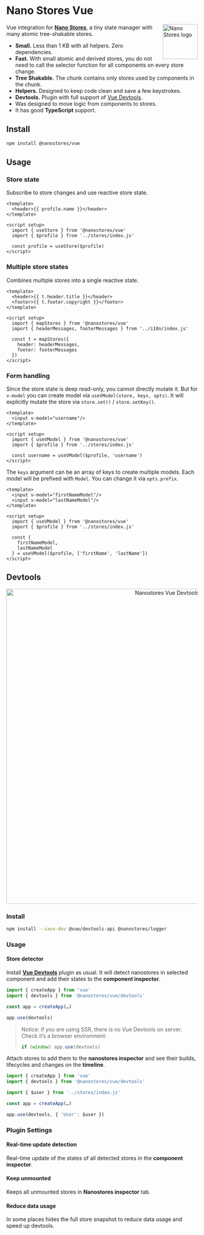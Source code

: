 # Nano Stores Vue

<img align="right" width="92" height="92" title="Nano Stores logo"
     src="https://nanostores.github.io/nanostores/logo.svg">

Vue integration for **[Nano Stores]**, a tiny state manager
with many atomic tree-shakable stores.

* **Small.** Less than 1 KB with all helpers. Zero dependencies.
* **Fast.** With small atomic and derived stores, you do not need to call
  the selector function for all components on every store change.
* **Tree Shakable.** The chunk contains only stores used by components
  in the chunk.
* **Helpers.** Designed to keep code clean and save a few keystrokes.
* **Devtools.** Plugin with full support of [Vue Devtools].
* Was designed to move logic from components to stores.
* It has good **TypeScript** support.


## Install

```sh
npm install @nanostores/vue
```


## Usage

### Store state

Subscribe to store changes and use reactive store state.

```vue
<template>
  <header>{{ profile.name }}</header>
</template>

<script setup>
  import { useStore } from '@nanostores/vue'
  import { $profile } from '../stores/index.js'

  const profile = useStore($profile)
</script>
```

### Multiple store states

Combines multiple stores into a single reactive state.

```vue
<template>
  <header>{{ t.header.title }}</header>
  <footer>{{ t.footer.copyright }}</footer>
</template>

<script setup>
  import { mapStores } from '@nanostores/vue'
  import { headerMessages, footerMessages } from '../i18n/index.js'

  const t = mapStores({
    header: headerMessages,
    footer: footerMessages
  })
</script>
```

### Form handling

Since the store state is deep read-only, you cannot directly mutate it.
But for `v-model` you can create model via `useVModel(store, keys, opts)`.
It will explicitly mutate the store via `store.set()` / `store.setKey()`.

```vue
<template>
  <input v-model="username"/>
</template>

<script setup>
  import { useVModel } from '@nanostores/vue'
  import { $profile } from '../stores/index.js'

  const username = useVModel($profile, 'username')
</script>
```

The `keys` argument can be an array of keys to create multiple models.
Each model will be prefixed with `Model`. You can change it via `opts.prefix`.

```vue
<template>
  <input v-model="firstNameModel"/>
  <input v-model="lastNameModel"/>
</template>

<script setup>
  import { useVModel } from '@nanostores/vue'
  import { $profile } from '../stores/index.js'

  const {
    firstNameModel,
    lastNameModel
  } = useVModel($profile, ['firstName', 'lastName'])
</script>
```


## Devtools

<p align="center">
  <img src="img/screenshot.jpg" alt="Nanostores Vue Devtools" width="830">
</p>


### Install

```sh
npm install --save-dev @vue/devtools-api @nanostores/logger
```


### Usage

#### Store detector

Install **[Vue Devtools]** plugin as usual. It will detect nanostores
in selected component and add their states to the **component inspector**.

```js
import { createApp } from 'vue'
import { devtools } from '@nanostores/vue/devtools'

const app = createApp(…)

app.use(devtools)
```

> Notice: if you are using SSR, there is no Vue Devtools on server.
> Check it’s a browser environment:
> ```js
> if (window) app.use(devtools)
> ```

Attach stores to add them to the **nanostores inspector**
and see their builds, lifecycles and changes on the **timeline**.

```js
import { createApp } from 'vue'
import { devtools } from '@nanostores/vue/devtools'

import { $user } from '../stores/index.js'

const app = createApp(…)

app.use(devtools, { 'User': $user })
```


### Plugin Settings

#### Real-time update detection

Real-time update of the states of all detected stores
in the **component inspector**.

#### Keep unmounted

Keeps all unmounted stores in **Nanostores inspector** tab.

#### Reduce data usage

In some places hides the full store snapshot to reduce data usage
and speed up devtools.

[Nano Stores]: https://github.com/nanostores/nanostores/
[Vue Devtools]: https://devtools.vuejs.org
